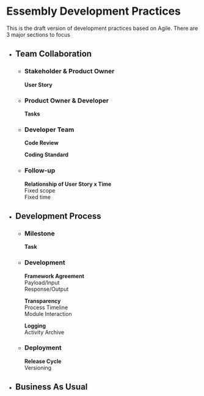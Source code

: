 # Essembly Development Practices

This is the draft version of development practices based on Agile.
There are 3 major sections to focus

* ## Team Collaboration
    * ### Stakeholder & Product Owner
        **User Story**

    * ### Product Owner & Developer
        **Tasks**

    * ### Developer Team
        **Code Review**

        **Coding Standard**

    * ### Follow-up
        **Relationship of User Story x Time**  
        Fixed scope  
        Fixed time
    
* ## Development Process
    * ### Milestone
        **Task**

    * ### Development
        **Framework Agreement**  
            Payload/Input  
            Response/Output  

        **Transparency**  
            Process Timeline  
            Module Interaction  

        **Logging**  
            Activity Archive
    
    * ### Deployment
        **Release Cycle**  
            Versioning
    
* ## Business As Usual